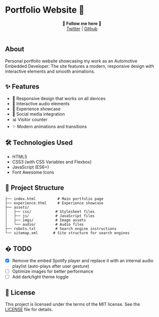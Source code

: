 # Portfolio Website 🚀

<p align='center'>
  <b>🎨 Follow me here 🎨</b><br>  
  <a href="https://twitter.com/im_saurabhs">Twitter</a> |
  <a href="https://github.com/Saur-Hub">Github</a><br><br>
</p>

## About

Personal portfolio website showcasing my work as an Automotive Embedded Developer. The site features a modern, responsive design with interactive elements and smooth animations.

## ✨ Features

- 🎨 Responsive design that works on all devices
- 🎵 Interactive audio elements
- 💼 Experience showcase
- 🔗 Social media integration
- 📊 Visitor counter
- ✨ Modern animations and transitions

## 🛠️ Technologies Used

- HTML5
- CSS3 (with CSS Variables and Flexbox)
- JavaScript (ES6+)
- Font Awesome Icons

## 📁 Project Structure

```
├── index.html          # Main portfolio page
├── experience.html     # Experience showcase
├── assets/
│   ├── css/           # Stylesheet files
│   ├── js/            # JavaScript files
│   ├── imgs/          # Image assets
│   └── audio/         # Audio files
├── robots.txt         # Search engine instructions
└── sitemap.xml       # Site structure for search engines
```

## � TODO
- [x] Remove the embed Spotify player and replace it with an internal audio playlist (auto-plays after user gesture)
- [ ] Optimize images for better performance
- [ ] Add dark/light theme toggle

## 📜 License

This project is licensed under the terms of the MIT license. See the [LICENSE](LICENSE) file for details.
